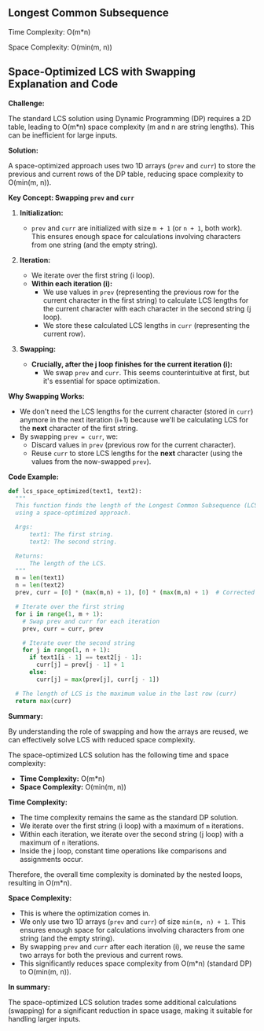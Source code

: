 ## Longest Common Subsequence

Time Complexity: O(m*n)

Space Complexity: O(min(m, n))

## Space-Optimized LCS with Swapping Explanation and Code

**Challenge:**

The standard LCS solution using Dynamic Programming (DP) requires a 2D table, leading to O(m*n) space complexity (m and n are string lengths). This can be inefficient for large inputs.

**Solution:**

A space-optimized approach uses two 1D arrays (`prev` and `curr`) to store the previous and current rows of the DP table, reducing space complexity to O(min(m, n)).

**Key Concept: Swapping `prev` and `curr`**

1. **Initialization:**
   - `prev` and `curr` are initialized with size `m + 1` (or `n + 1`, both work). This ensures enough space for calculations involving characters from one string (and the empty string).

2. **Iteration:**
   - We iterate over the first string (i loop).
   - **Within each iteration (i):**
      - We use values in `prev` (representing the previous row for the current character in the first string) to calculate LCS lengths for the current character with each character in the second string (j loop).
      - We store these calculated LCS lengths in `curr` (representing the current row).

3. **Swapping:**
   - **Crucially, after the j loop finishes for the current iteration (i):**
      - We swap `prev` and `curr`. This seems counterintuitive at first, but it's essential for space optimization.

**Why Swapping Works:**

- We don't need the LCS lengths for the current character (stored in `curr`) anymore in the next iteration (i+1) because we'll be calculating LCS for the **next** character of the first string.
- By swapping `prev = curr`, we:
    - Discard values in `prev` (previous row for the current character).
    - Reuse `curr` to store LCS lengths for the **next** character (using the values from the now-swapped `prev`).

**Code Example:**

```python
def lcs_space_optimized(text1, text2):
  """
  This function finds the length of the Longest Common Subsequence (LCS) of two strings
  using a space-optimized approach.

  Args:
      text1: The first string.
      text2: The second string.

  Returns:
      The length of the LCS.
  """
  m = len(text1)
  n = len(text2)
  prev, curr = [0] * (max(m,n) + 1), [0] * (max(m,n) + 1)  # Corrected initialization

  # Iterate over the first string
  for i in range(1, m + 1):
    # Swap prev and curr for each iteration
    prev, curr = curr, prev

    # Iterate over the second string
    for j in range(1, n + 1):
      if text1[i - 1] == text2[j - 1]:
        curr[j] = prev[j - 1] + 1
      else:
        curr[j] = max(prev[j], curr[j - 1])

  # The length of LCS is the maximum value in the last row (curr)
  return max(curr)
```

**Summary:**

By understanding the role of swapping and how the arrays are reused, we can effectively solve LCS with reduced space complexity.

The space-optimized LCS solution has the following time and space complexity:

* **Time Complexity:** O(m*n)
* **Space Complexity:** O(min(m, n))

**Time Complexity:**

- The time complexity remains the same as the standard DP solution.
- We iterate over the first string (i loop) with a maximum of `m` iterations.
- Within each iteration, we iterate over the second string (j loop) with a maximum of `n` iterations.
- Inside the j loop, constant time operations like comparisons and assignments occur.

Therefore, the overall time complexity is dominated by the nested loops, resulting in O(m*n).

**Space Complexity:**

- This is where the optimization comes in.
- We only use two 1D arrays (`prev` and `curr`) of size `min(m, n) + 1`. This ensures enough space for calculations involving characters from one string (and the empty string).
- By swapping `prev` and `curr` after each iteration (i), we reuse the same two arrays for both the previous and current rows.
- This significantly reduces space complexity from O(m*n) (standard DP) to O(min(m, n)).

**In summary:**

The space-optimized LCS solution trades some additional calculations (swapping) for a significant reduction in space usage, making it suitable for handling larger inputs.